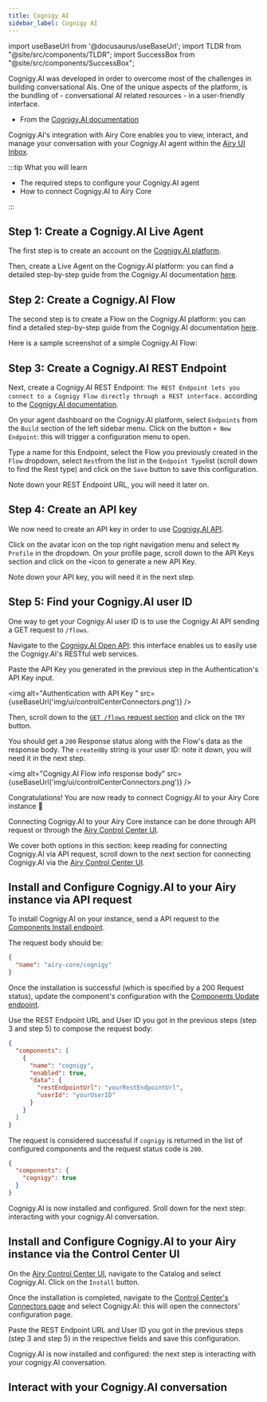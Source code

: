 ```yaml
---
title: Cognigy AI
sidebar_label: Cognigy AI
---
```


import useBaseUrl from '@docusaurus/useBaseUrl';
import TLDR from "@site/src/components/TLDR";
import SuccessBox from "@site/src/components/SuccessBox";

<TLDR>

Cognigy.AI was developed in order to overcome most of the challenges in building conversational AIs. One of the unique aspects of the platform, is the bundling of - conversational AI related resources - in a user-friendly interface.

- From the [Cognigy.AI documentation](https://docs.cognigy.com/ai/platform-overview/)

</TLDR>

Cognigy.AI's integration with Airy Core enables you to view, interact, and manage
your conversation with your Cognigy.AI agent within the [Airy UI Inbox]().

:::tip What you will learn

- The required steps to configure your Cognigy.AI agent
- How to connect Cognigy.AI to Airy Core

:::

## Step 1: Create a Cognigy.AI Live Agent

The first step is to create an account on the [Cognigy.AI platform]().

Then, create a Live Agent on the Cognigy.AI platform: you can find a detailed step-by-step guide
from the Cognigy.AI documentation [here](https://docs.cognigy.com/ai/resources/agents/agents/).

## Step 2: Create a Cognigy.AI Flow

The second step is to create a Flow on the Cognigy.AI platform: you can find a detailed step-by-step guide
from the Cognigy.AI documentation [here](https://support.cognigy.com/hc/en-us/articles/360014524180-Design-a-Flow-and-add-a-Message#-3-tell-the-va-what-to-say-0-2).

Here is a sample screenshot of a simple Cognigy.AI Flow:

## Step 3: Create a Cognigy.AI REST Endpoint

Next, create a Cognigy.AI REST Endpoint: `The REST Endpoint lets you connect to a Cognigy Flow directly through a REST interface.` according to the [Cognigy.AI documentation](https://docs.cognigy.com/ai/resources/deploy/endpoints).

On your agent dashboard on the Cognigy.AI platform, select `Endpoints` from the `Build` section of the left sidebar menu. Click on the button `+ New Endpoint`: this will trigger a configuration menu to open.

Type a name for this Endpoint, select the Flow you previously created in the `Flow` dropdown, select `Rest`from the list in the `Endpoint Type`list (scroll down to find the Rest type) and click on the `Save` button to save this configuration.

Note down your REST Endpoint URL, you will need it later on.

## Step 4: Create an API key

We now need to create an API key in order to use [Cognigy.AI API](https://docs.cognigy.com/ai/developer-guides/using-api/).

Click on the avatar icon on the top right navigation menu and select `My Profile` in the dropdown.
On your profile page, scroll down to the API Keys section and click on the `+`icon to generate a new API Key.

Note down your API key, you will need it in the next step.

## Step 5: Find your Cognigy.AI user ID

One way to get your Cognigy.AI user ID is to use the Cognigy.AI API sending a GET request to `/flows`.

Navigate to the [Cognigy.AI Open API](https://api-trial.cognigy.ai/openapi): this interface enables us to easily use the Cognigy.AI's RESTful web services.

Paste the API Key you generated in the previous step in the Authentication's API Key input.

<img alt="Authentication with API Key " src={useBaseUrl('img/ui/controlCenterConnectors.png')} />

Then, scroll down to the [`GET /flows` request section](https://api-trial.cognigy.ai/openapi#get-/v2.0/flows) and click on the `TRY` button.

You should get a `200` Response status along with the Flow's data as the response body.
The `createdBy` string is your user ID: note it down, you will need it in the next step.

<img alt="Cognigy.AI Flow info response body" src={useBaseUrl('img/ui/controlCenterConnectors.png')} />
<br />

<SuccessBox>

Congratulations! You are now ready to connect Cognigy.AI to your Airy Core instance 🎉

</SuccessBox>

Connecting Cognigy.AI to your Airy Core instance can be done through API request or
through the [Airy Control Center UI](/ui/control-center/introduction).

We cover both options in this section: keep reading for connecting Cognigy.AI via
API request, scroll down to the next section for connecting Cognigy.AI via the [Airy Control Center UI](/ui/control-center/introduction).

## Install and Configure Cognigy.AI to your Airy instance via API request

To install Cognigy.AI on your instance, send a API request to the [Components Install endpoint](/api/endpoints/components#install).

The request body should be:

```json
{
  "name": "airy-core/cognigy"
}
```

Once the installation is successful (which is specified by a 200 Request status), update the component's configuration with the [Components Update endpoint](api/endpoints/components#update).

Use the REST Endpoint URL and User ID you got in the previous steps (step 3 and step 5) to compose the request body:

```json
{
  "components": [
    {
      "name": "cognigy",
      "enabled": true,
      "data": {
        "restEndpointUrl": "yourRestEndpointUrl",
        "userId": "yourUserID"
      }
    }
  ]
}
```

The request is considered successful if `cognigy` is returned in the list of configured components
and the request status code is `200`.

```json
{
  "components": {
    "cognigy": true
  }
}
```

Cognigy.AI is now installed and configured. Sroll down for the next step: interacting
with your cognigy.AI conversation.

## Install and Configure Cognigy.AI to your Airy instance via the Control Center UI

On the [Airy Control Center UI](/ui/control-center/introduction), navigate to the Catalog and select Cognigy.AI. Click on the `Install` button.

Once the installation is completed, navigate to the [Control Center's Connectors page](/ui/control-center/connectors) and select Cognigy.AI: this will open the connectors' configuration page.

Paste the REST Endpoint URL and User ID you got in the previous steps (step 3 and step 5)
in the respective fields and save this configuration.

Cognigy.AI is now installed and configured: the next step is interacting with your cognigy.AI conversation.

## Interact with your Cognigy.AI conversation
